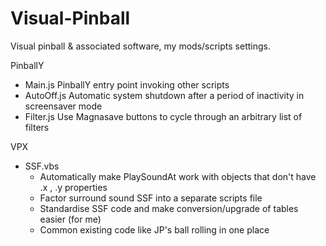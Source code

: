 # Visual-Pinball
Visual pinball & associated software, my mods/scripts settings.

PinballY
  - Main.js     PinballY entry point invoking other scripts
  - AutoOff.js  Automatic system shutdown after a period of inactivity in screensaver mode
  - Filter.js   Use Magnasave buttons to cycle through an arbitrary list of filters
 

VPX
  - SSF.vbs
    - Automatically make PlaySoundAt work with objects that don't have .x , .y properties
    - Factor surround sound SSF into a separate scripts file
    - Standardise SSF code and make conversion/upgrade of tables easier (for me) 
    - Common existing code like JP's ball rolling in one place  
